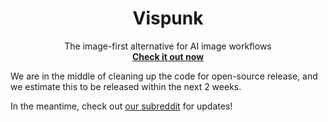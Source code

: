 <p align="center">
<h1 align="center"><b>Vispunk</b></h1>
<p align="center">
  The image-first alternative for AI image workflows
    <br />
    <a href="https://vispunk.com"><strong>Check it out now</strong></a>
  </p>
</p>

We are in the middle of cleaning up the code for open-source release, and we estimate this to be released within the next 2 weeks.

In the meantime, check out [our subreddit](https://reddit.com/r/vispunk/) for updates!
